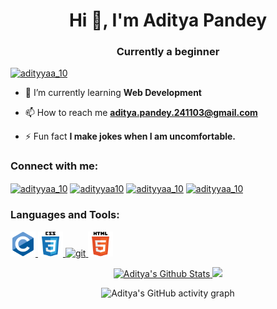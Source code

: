 <h1 align="center">Hi 👋, I'm Aditya Pandey</h1>
<h3 align="center">Currently a beginner</h3>

<p align="left"> <a href="https://twitter.com/adityyaa_10" target="blank"><img src="https://img.shields.io/twitter/follow/adityyaa_10?logo=twitter&style=for-the-badge" alt="adityyaa_10" /></a> </p>

- 🌱 I’m currently learning **Web Development**

- 📫 How to reach me **aditya.pandey.241103@gmail.com**

- ⚡ Fun fact **I make jokes when I am uncomfortable.**

<h3 align="left">Connect with me:</h3>
<p align="left">
<a href="https://twitter.com/adityyaa_10" target="blank"><img align="center" src="https://raw.githubusercontent.com/rahuldkjain/github-profile-readme-generator/master/src/images/icons/Social/twitter.svg" alt="adityyaa_10" height="30" width="40" /></a>
<a href="https://linkedin.com/in/adityyaa10" target="blank"><img align="center" src="https://raw.githubusercontent.com/rahuldkjain/github-profile-readme-generator/master/src/images/icons/Social/linked-in-alt.svg" alt="adityyaa10" height="30" width="40" /></a>
<a href="https://instagram.com/adityyaa_10" target="blank"><img align="center" src="https://raw.githubusercontent.com/rahuldkjain/github-profile-readme-generator/master/src/images/icons/Social/instagram.svg" alt="adityyaa_10" height="30" width="40" /></a>
<a href="https://www.hackerrank.com/adityyaa_10" target="blank"><img align="center" src="https://raw.githubusercontent.com/rahuldkjain/github-profile-readme-generator/master/src/images/icons/Social/hackerrank.svg" alt="adityyaa_10" height="30" width="40" /></a>
</p>

<h3 align="left">Languages and Tools:</h3>
<p align="left"> <a href="https://www.cprogramming.com/" target="_blank" rel="noreferrer"> <img src="https://raw.githubusercontent.com/devicons/devicon/master/icons/c/c-original.svg" alt="c" width="40" height="40"/> </a> <a href="https://www.w3schools.com/css/" target="_blank" rel="noreferrer"> <img src="https://raw.githubusercontent.com/devicons/devicon/master/icons/css3/css3-original-wordmark.svg" alt="css3" width="40" height="40"/> </a> <a href="https://git-scm.com/" target="_blank" rel="noreferrer"> <img src="https://www.vectorlogo.zone/logos/git-scm/git-scm-icon.svg" alt="git" width="40" height="40"/> </a> <a href="https://www.w3.org/html/" target="_blank" rel="noreferrer"> <img src="https://raw.githubusercontent.com/devicons/devicon/master/icons/html5/html5-original-wordmark.svg" alt="html5" width="40" height="40"/> </a> </p>

<div align="center">

<a href="https://github.com/adityyaa-10">
 <img height=180px src="https://github-readme-stats.vercel.app/api?username=adityyaa-10&show_icons=true&theme=dark&line_height=27&title_color=2EDDD5&bg_color=000000&hide_border=1" alt="Aditya's Github Stats" />
 
 <img height=180px src="https://github-readme-streak-stats.herokuapp.com?user=adityyaa-10&theme=great-gatsby&hide_border=true&sideNums=2EDDD5&background=000000&ring=1CC6DD&border=DD2727&currStreakNum=2ACBDD)"/>
</a>
 
![Aditya's GitHub activity graph](https://activity-graph.herokuapp.com/graph?username=adityyaa-10&theme=react-dark&hide_border=true&area=true)
 



</div>
